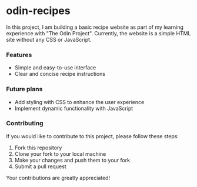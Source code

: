 # odin-recipes

In this project, I am building a basic recipe website as part of my learning experience with "The Odin Project". 
Currently, the website is a simple HTML site without any CSS or JavaScript.

### Features

- Simple and easy-to-use interface
- Clear and concise recipe instructions

### Future plans

- Add styling with CSS to enhance the user experience
- Implement dynamic functionality with JavaScript

### Contributing

If you would like to contribute to this project, please follow these steps:

1. Fork this repository
2. Clone your fork to your local machine
3. Make your changes and push them to your fork
4. Submit a pull request

Your contributions are greatly appreciated!